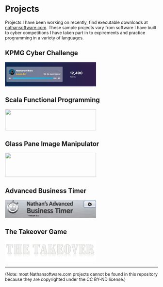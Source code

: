 # Projects
Projects I have been working on recently, find executable downloads at <a href=nathansoftware.com>nathansoftware.com</a>. These sample projects vary from software I have built to cyber competitions I have taken part in to expirements and practice programming in a variety of languages.

## KPMG Cyber Challenge
<img src="https://github.com/NRais/Projects/blob/master/KPMG%20Cyber%20Challenge/Images/Clipboard01.jpg" width="300" height="80">

## Scala Functional Programming
<img src="https://upload.wikimedia.org/wikipedia/commons/8/85/Scala_logo.png" width="300" height="70">

## Glass Pane Image Manipulator
<img src="https://nathansoftware.com/wordpress/wp-content/uploads/2020/01/nathansoftware.png" width="300" height="80">

## Advanced Business Timer
<img src="https://github.com/NRais/Projects/blob/master/Advanced%20Business%20Timer/header.jpg" width="300" height="60">

## The Takeover Game
<img src="https://github.com/NRais/Projects/blob/master/The%20Takeover%20Game/Takeover/src/resources/menu/mainLabel.png" width="300" height="70">


------

(Note: most Nathansoftware.com projects cannot be found in this repository because they are copyrighted under the CC BY-ND license.)
